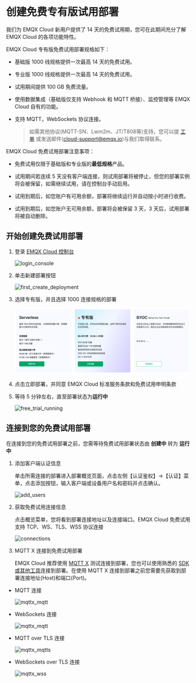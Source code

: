 # 创建免费专有版试用部署

我们为 EMQX Cloud 新用户提供了 14 天的免费试用期，您可在此期间充分了解 EMQX Cloud 的各项功能特性。

EMQX Cloud 专有版免费试用部署规格如下：

* 基础版 1000 线规格提供一次最高 14 天的免费试用。

* 专业版 1000 线规格提供一次最高 14 天的免费试用。

* 试用期间提供 100 GB 免费流量。

* 使用数据集成（基础版仅支持 Webhook 和 MQTT 桥接）、监控管理等 EMQX Cloud 自有的功能。

* 支持 MQTT，WebSockets 协议连接。
  
  > 如需其他协议(MQTT-SN、Lwm2m、JT/T808等)支持，您可以提 [工单](../feature/tickets.md) 或发送邮件(cloud-support@emqx.io)与我们取得联系。

EMQX Cloud 免费试用部署注意事项：

* 免费试用仅限于基础版和专业版的**最低规格**产品。

* 试用期间若连续 5 天没有客户端连接，则试用部署将被停止，但您的部署实例将会被保留，如需继续试用，请在控制台手动启用。

* 试用到期后，如您账户有可用余额，部署将继续运行并自动按小时进行收费。

* 试用到期后，如您账户无可用余额，部署将会被保留 3 天，3 天后，试用部署将被自动删除。

## 开始创建免费试用部署

1. 登录 [EMQX Cloud 控制台](https://cloud.emqx.com/console/)

   ![login_console](./_assets/login.png)

2. 单击新建部署按钮

   ![first_create_deployment](./_assets/first_create_deployment.png)

3. 选择专有版，并且选择 1000 连接规格的部署

   ![create_free_trial](./_assets/create_free_trial.png)

4. 点击立即部署，并同意 EMQX Cloud 标准服务条款和免费试用申明条款


5. 等待 5 分钟左右，直至部署状态为**运行中**

   ![free_trial_running](./_assets/free_trial_running.png)

## 连接到您的免费试用部署

在连接到您的免费试用部署之前，您需等待免费试用部署状态由 **创建中** 转为 **运行中**

1. 添加客户端认证信息

   单击所需连接的部署进入部署概览页面，点击左侧【认证鉴权】->【认证】菜单，点击添加按钮，输入客户端或设备用户名和密码并点击确认。

   ![add_users](./_assets/auth.png)

2. 获取免费试用连接信息

   点击概览菜单，您将看到部署连接地址以及连接端口。EMQX Cloud 免费试用支持 TCP、WS、TLS、WSS 协议连接

   ![connections](./_assets/overview.png)

3. MQTT X 连接到免费试用部署

   EMQX Cloud 推荐使用 [MQTT X](https://mqttx.app/zh/) 测试连接到部署，您也可以使用熟悉的 [SDK 或其他工具](../connect_to_deployments/overview.md)连接到部署。在使用 MQTT X 连接到部署之前您需要先获取到部署连接地址(Host)和端口(Port)。

* MQTT 连接

    ![mqttx_mqtt](./_assets/mqttx_mqtt.png)
  
* WebSockets 连接
  
    ![mqttx_mqtt](./_assets/mqttx_ws.png)
  
* MQTT over TLS 连接
  
    ![mqttx_mqtts](./_assets/mqttx_mqtts.png)
  
* WebSockets over TLS 连接
  
    ![mqttx_wss](./_assets/mqttx_wss.png)
